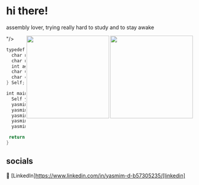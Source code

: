 # hi there!

assembly lover, trying really hard to study and to stay awake

<img align="right" width="223" src="https://i.pinimg.com/originals/55/a2/c8/55a2c886df84983873852b3e7b308c31.gif"/>
<img align="right" width="223" src="https://i.pinimg.com/originals/8a/82/90/8a829071e643e7d52e850b27a30e40a1.gif"/>"/>

```kotlin
typedef struct{
  char name[100];
  char nick[25];
  int age;
  char uni[50];
  char company[50];
} Self;

int main(){
  Self yasmim;
  yasmim.name = "yasmim da cunha freitas";
  yasmim.nick = "yasmi";
  yasmim.age = 18;
  yasmim.major = "computer science";
  yasmim.company = "robert bosch";

 return 0;
}

```

## socials

👔 [LinkedIn]https://www.linkedin.com/in/yasmim-d-b57305235/[linkedin]
